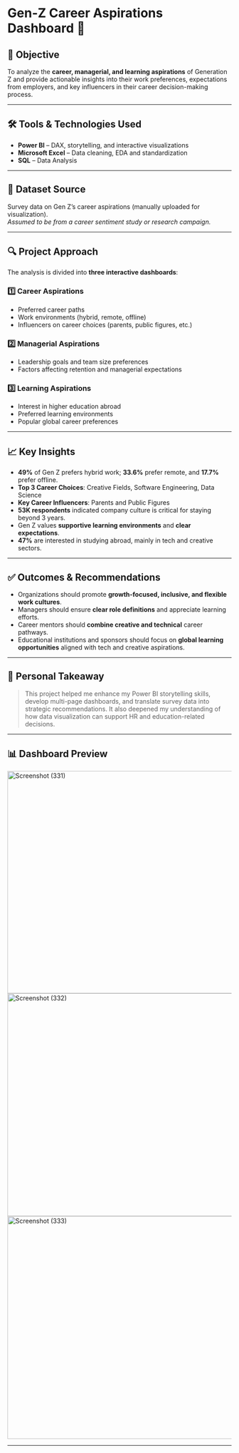 # Gen-Z Career Aspirations Dashboard 🎯

## 📌 Objective
To analyze the **career, managerial, and learning aspirations** of Generation Z and provide actionable insights into their work preferences, expectations from employers, and key influencers in their career decision-making process.

---

## 🛠 Tools & Technologies Used

- **Power BI** – DAX, storytelling, and interactive visualizations  
- **Microsoft Excel** – Data cleaning, EDA and standardization   
- **SQL** – Data Analysis

---

## 📂 Dataset Source

Survey data on Gen Z’s career aspirations (manually uploaded for visualization).  
*Assumed to be from a career sentiment study or research campaign.*

---

## 🔍 Project Approach

The analysis is divided into **three interactive dashboards**:

### 1️⃣ Career Aspirations  
- Preferred career paths  
- Work environments (hybrid, remote, offline)  
- Influencers on career choices (parents, public figures, etc.)

### 2️⃣ Managerial Aspirations  
- Leadership goals and team size preferences  
- Factors affecting retention and managerial expectations

### 3️⃣ Learning Aspirations  
- Interest in higher education abroad  
- Preferred learning environments  
- Popular global career preferences

---

## 📈 Key Insights

- **49%** of Gen Z prefers hybrid work; **33.6%** prefer remote, and **17.7%** prefer offline.  
- **Top 3 Career Choices**: Creative Fields, Software Engineering, Data Science  
- **Key Career Influencers**: Parents and Public Figures  
- **53K respondents** indicated company culture is critical for staying beyond 3 years.  
- Gen Z values **supportive learning environments** and **clear expectations**.  
- **47%** are interested in studying abroad, mainly in tech and creative sectors.

---

## ✅ Outcomes & Recommendations

- Organizations should promote **growth-focused, inclusive, and flexible work cultures**.
- Managers should ensure **clear role definitions** and appreciate learning efforts.
- Career mentors should **combine creative and technical** career pathways.
- Educational institutions and sponsors should focus on **global learning opportunities** aligned with tech and creative aspirations.

---

## 🌱 Personal Takeaway

> This project helped me enhance my Power BI storytelling skills, develop multi-page dashboards, and translate survey data into strategic recommendations. It also deepened my understanding of how data visualization can support HR and education-related decisions.

---

## 📊 Dashboard Preview
<img width="1158" height="499" alt="Screenshot (331)" src="https://github.com/user-attachments/assets/ba6c1b65-61a6-4c5e-a754-dd41b208e2a2" />

<img width="1169" height="500" alt="Screenshot (332)" src="https://github.com/user-attachments/assets/a075791a-3f25-4532-abbe-3efbe3963fde" />

<img width="1162" height="500" alt="Screenshot (333)" src="https://github.com/user-attachments/assets/f687c249-936d-4cc1-a015-41f0d7bddd4d" />

---
